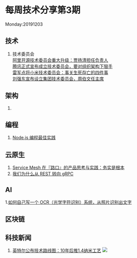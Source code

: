 # 每周技术分享第3期
Monday:20191203

## 技术
1. 技术委员会  
[阿里开源技术委员会重大升级：贾扬清担任负责人](https://www.infoq.cn/article/jdpbZAAMUp0xeM4yKWOk)  
[腾讯正式宣布成立技术委员会，要对组织架构下狠手](https://www.infoq.cn/article/3eZx_mo3CTCDeZqlmGg4)  
[雷军点将小米技术委员会：事关生死存亡的四件事](https://www.infoq.cn/article/Bo8-IXjG8S4LaT2APcb3)  
[刘强东宣布设立集团技术委员会，周伯文任主席](https://www.infoq.cn/article/2t0D86b5rxBStcVPkhQF)

## 架构
1. 

## 编程
1. [Node.js 编程最佳实践](https://github.com/goldbergyoni/nodebestpractices)
  
## 云原生
1. [Service Mesh 在『路口』的产品思考与实践：务实是根本](https://www.infoq.cn/article/WRqddodtDy9xYp48ijdg)
2. [我们为什么从 REST 转向 gRPC](https://www.infoq.cn/article/ye16SG5IdQi-vsIhs43E?utm_source=infoq&utm_medium=article&utm_campaign=newinfoq&utm_content=jiagou2019&utm_term=004)

## AI
1.[如何自己写一个 OCR（光学字符识别）系统，从照片识别出文字](https://theailearner.com/optical-character-recognition/)

## 区块链


## 科技新闻
1. [英特尔公布技术路线图：10年后推1.4纳米工艺](https://tech.163.com/19/1211/10/F03VTN4N00097U7T.html)
![](http://cms-bucket.ws.126.net/2019/12/11/2214476f5f2f402e97c3cec36eb41e66.jpeg)
